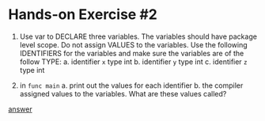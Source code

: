 # Hands-on Exercise #2  

1. Use var to DECLARE three variables. The variables should have package level scope. Do not assign VALUES to the variables. Use the following IDENTIFIERS for the variables and make sure the variables are of the follow TYPE:
  a. identifier `x` type int
  b. identifier `y` type int
  c. identifier `z` type int

2. in `func main`
  a. print out the values for each identifier
  b. the compiler assigned values to the variables. What are these values called?  

[answer](https://play.golang.org/p/N3xbuFcxMy)  

